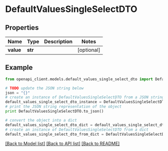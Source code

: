 # DefaultValuesSingleSelectDTO


## Properties
Name | Type | Description | Notes
------------ | ------------- | ------------- | -------------
**value** | **str** |  | [optional] 

## Example

```python
from openapi_client.models.default_values_single_select_dto import DefaultValuesSingleSelectDTO

# TODO update the JSON string below
json = "{}"
# create an instance of DefaultValuesSingleSelectDTO from a JSON string
default_values_single_select_dto_instance = DefaultValuesSingleSelectDTO.from_json(json)
# print the JSON string representation of the object
print DefaultValuesSingleSelectDTO.to_json()

# convert the object into a dict
default_values_single_select_dto_dict = default_values_single_select_dto_instance.to_dict()
# create an instance of DefaultValuesSingleSelectDTO from a dict
default_values_single_select_dto_from_dict = DefaultValuesSingleSelectDTO.from_dict(default_values_single_select_dto_dict)
```
[[Back to Model list]](../README.md#documentation-for-models) [[Back to API list]](../README.md#documentation-for-api-endpoints) [[Back to README]](../README.md)


